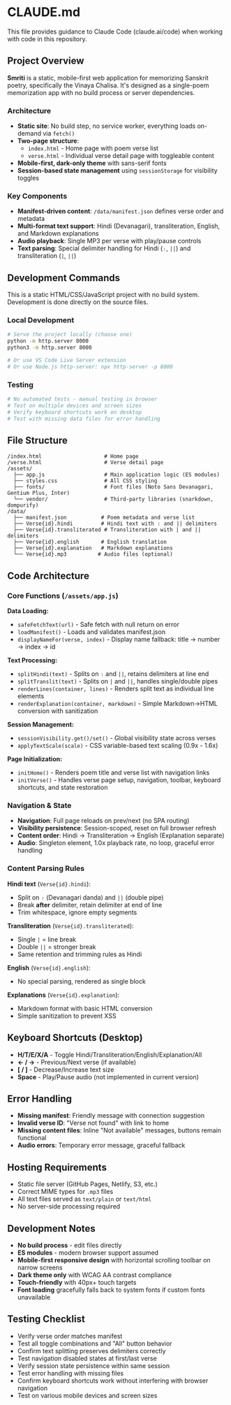 # CLAUDE.md

This file provides guidance to Claude Code (claude.ai/code) when working with code in this repository.

## Project Overview

**Smriti** is a static, mobile-first web application for memorizing Sanskrit poetry, specifically the Vinaya Chalisa. It's designed as a single-poem memorization app with no build process or server dependencies.

### Architecture

- **Static site**: No build step, no service worker, everything loads on-demand via `fetch()`
- **Two-page structure**: 
  - `index.html` - Home page with poem verse list
  - `verse.html` - Individual verse detail page with toggleable content
- **Mobile-first, dark-only theme** with sans-serif fonts
- **Session-based state management** using `sessionStorage` for visibility toggles

### Key Components

- **Manifest-driven content**: `/data/manifest.json` defines verse order and metadata
- **Multi-format text support**: Hindi (Devanagari), transliteration, English, and Markdown explanations
- **Audio playback**: Single MP3 per verse with play/pause controls
- **Text parsing**: Special delimiter handling for Hindi (`।`, `||`) and transliteration (`|`, `||`)

## Development Commands

This is a static HTML/CSS/JavaScript project with no build system. Development is done directly on the source files.

### Local Development
```bash
# Serve the project locally (choose one)
python -m http.server 8000
python3 -m http.server 8000

# Or use VS Code Live Server extension
# Or use Node.js http-server: npx http-server -p 8000
```

### Testing
```bash
# No automated tests - manual testing in browser
# Test on multiple devices and screen sizes
# Verify keyboard shortcuts work on desktop
# Test with missing data files for error handling
```

## File Structure

```
/index.html                    # Home page
/verse.html                    # Verse detail page  
/assets/
  ├── app.js                   # Main application logic (ES modules)
  ├── styles.css               # All CSS styling
  ├── fonts/                   # Font files (Noto Sans Devanagari, Gentium Plus, Inter)
  └── vendor/                  # Third-party libraries (snarkdown, dompurify)
/data/
  ├── manifest.json           # Poem metadata and verse list
  ├── Verse{id}.hindi         # Hindi text with । and || delimiters
  ├── Verse{id}.transliterated # Transliteration with | and || delimiters  
  ├── Verse{id}.english       # English translation
  ├── Verse{id}.explanation   # Markdown explanations
  └── Verse{id}.mp3          # Audio files (optional)
```

## Code Architecture

### Core Functions (`/assets/app.js`)

**Data Loading:**
- `safeFetchText(url)` - Safe fetch with null return on error
- `loadManifest()` - Loads and validates manifest.json
- `displayNameFor(verse, index)` - Display name fallback: title → number → index → id

**Text Processing:**
- `splitHindi(text)` - Splits on `।` and `||`, retains delimiters at line end
- `splitTranslit(text)` - Splits on `|` and `||`, handles single/double pipes
- `renderLines(container, lines)` - Renders split text as individual line elements
- `renderExplanation(container, markdown)` - Simple Markdown→HTML conversion with sanitization

**Session Management:**
- `sessionVisibility.get()/set()` - Global visibility state across verses
- `applyTextScale(scale)` - CSS variable-based text scaling (0.9x - 1.6x)

**Page Initialization:**
- `initHome()` - Renders poem title and verse list with navigation links
- `initVerse()` - Handles verse page setup, navigation, toolbar, keyboard shortcuts, and state restoration

### Navigation & State

- **Navigation**: Full page reloads on prev/next (no SPA routing)
- **Visibility persistence**: Session-scoped, reset on full browser refresh  
- **Content order**: Hindi → Transliteration → English (Explanation separate)
- **Audio**: Singleton element, 1.0x playback rate, no loop, graceful error handling

### Content Parsing Rules

**Hindi text** (`Verse{id}.hindi`):
- Split on `।` (Devanagari danda) and `||` (double pipe)
- Break **after** delimiter, retain delimiter at end of line
- Trim whitespace, ignore empty segments

**Transliteration** (`Verse{id}.transliterated`):
- Single `|` = line break
- Double `||` = stronger break  
- Same retention and trimming rules as Hindi

**English** (`Verse{id}.english`):
- No special parsing, rendered as single block

**Explanations** (`Verse{id}.explanation`):
- Markdown format with basic HTML conversion
- Simple sanitization to prevent XSS

## Keyboard Shortcuts (Desktop)

- **H/T/E/X/A** - Toggle Hindi/Transliteration/English/Explanation/All
- **← / →** - Previous/Next verse (if available)
- **[ / ]** - Decrease/Increase text size
- **Space** - Play/Pause audio (not implemented in current version)

## Error Handling

- **Missing manifest**: Friendly message with connection suggestion
- **Invalid verse ID**: "Verse not found" with link to home
- **Missing content files**: Inline "Not available" messages, buttons remain functional
- **Audio errors**: Temporary error message, graceful fallback

## Hosting Requirements

- Static file server (GitHub Pages, Netlify, S3, etc.)
- Correct MIME types for `.mp3` files
- All text files served as `text/plain` or `text/html`
- No server-side processing required

## Development Notes

- **No build process** - edit files directly
- **ES modules** - modern browser support assumed
- **Mobile-first responsive design** with horizontal scrolling toolbar on narrow screens
- **Dark theme only** with WCAG AA contrast compliance
- **Touch-friendly** with 40px+ touch targets
- **Font loading** gracefully falls back to system fonts if custom fonts unavailable

## Testing Checklist

- Verify verse order matches manifest
- Test all toggle combinations and "All" button behavior  
- Confirm text splitting preserves delimiters correctly
- Test navigation disabled states at first/last verse
- Verify session state persistence within same session
- Test error handling with missing files
- Confirm keyboard shortcuts work without interfering with browser navigation
- Test on various mobile devices and screen sizes